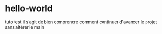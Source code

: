 # hello-world
tuto test
il s'agit de bien comprendre comment continuer d'avancer le projet sans altérer le main
